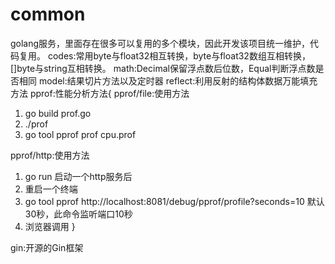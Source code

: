 # common
golang服务，里面存在很多可以复用的多个模块，因此开发该项目统一维护，代码复用。
codes:常用byte与float32相互转换，byte与float32数组互相转换，[]byte与string互相转换。
math:Decimal保留浮点数后位数，Equal判断浮点数是否相同
model:结果切片方法以及定时器
reflect:利用反射的结构体数据万能填充方法
pprof:性能分析方法{
  pprof/file:使用方法
  1. go build prof.go
  2. ./prof
  3. go tool pprof prof cpu.prof

  pprof/http:使用方法
  1. go run 启动一个http服务后
  2. 重启一个终端
  3. go tool pprof http://localhost:8081/debug/pprof/profile?seconds=10   默认30秒，此命令监听端口10秒
  4. 浏览器调用
}

gin:开源的Gin框架